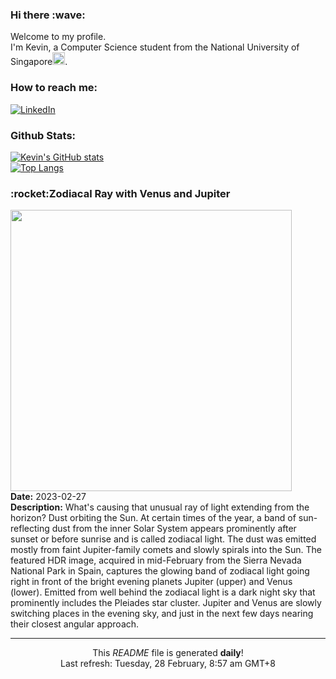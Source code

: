 <h3>Hi there :wave:</h3>

Welcome to my profile.   
I'm Kevin, a Computer Science student from the National University of Singapore<img src="https://img.icons8.com/color/96/000000/singapore-circular.png" width="20px"/>.</p>

<h3>How to reach me: </h3>
<a href="https://www.linkedin.com/in/kevin-foong/"><img alt="LinkedIn" src="https://img.shields.io/badge/linkedin-%230077B5.svg?&style=for-the-badge&logo=linkedin&logoColor=white" /></a> 

<h3>Github Stats: </h3> 

[![Kevin's GitHub stats](https://github-readme-stats.vercel.app/api?username=kevin9foong&theme=tokyonight)](https://github.com/anuraghazra/github-readme-stats) <br/>
[![Top Langs](https://github-readme-stats.vercel.app/api/top-langs/?username=kevin9foong&layout=compact&theme=tokyonight)](https://github.com/anuraghazra/github-readme-stats)

<h3>:rocket:Zodiacal Ray with Venus and Jupiter</h3> 
<img width="450" src="https:&#x2F;&#x2F;apod.nasa.gov&#x2F;apod&#x2F;image&#x2F;2302&#x2F;ZodiacalPlanets_Merzlyakov_960.jpg" /><br/>
<b>Date:</b> 2023-02-27<br/>
<b>Description:</b> What&#39;s causing that unusual ray of light extending from the horizon? Dust orbiting the Sun. At certain times of the year, a band of sun-reflecting dust from the inner Solar System appears prominently after sunset or before sunrise and is called zodiacal light.  The dust was emitted mostly from faint Jupiter-family comets and slowly spirals into the Sun. The featured HDR image, acquired in mid-February from the Sierra Nevada National Park in Spain, captures the glowing band of zodiacal light going right in front of the bright evening planets Jupiter (upper) and Venus (lower). Emitted from well behind the zodiacal light is a dark night sky that prominently includes the Pleiades star cluster. Jupiter and Venus are slowly switching places in the evening sky, and just in the next few days nearing their closest angular approach.<br/>

------------
<p align="center">This <i>README</i> file is generated <b>daily</b>!</br>
Last refresh: Tuesday, 28 February, 8:57 am GMT+8<br />